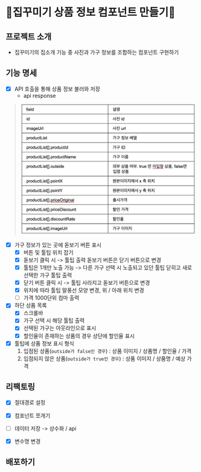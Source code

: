 # 🏩집꾸미기 상품 정보 컴포넌트 만들기🎀



## 프로젝트 소개

* 집꾸미기의 집소개 기능 중 사진과 가구 정보를 조합하는 컴포넌트 구현하기

## 기능 명세

- [x] API 호출을 통해 상품 정보 불러와 저장
  * api response

> ![img](README.assets/Untitled.png)
>
> 

- [x] 가구 정보가 있는 곳에 돋보기 버튼 표시
  - [x] 버튼 및 툴팁 위치 잡기
  - [x] 돋보기 클릭 시 -> 툴팁 출력 돋보기 버튼은 닫기 버튼으로 변경
  - [x] 툴팁은 1개만 노출 가능 -> 다른 가구 선택 시 노출되고 있던 툴팁 닫히고 새로 선택한 가구 툴팁 출력
  - [x] 닫기 버튼 클릭 시 -> 툴팁 사라지고 돋보기 버튼으로 변경
  - [x] 위치에 따라 툴팁 말풍선 모양 변경, 위 / 아래 위치 변경
  - [ ] 가격 1000단위 컴마 출력
- [x] 하단 상품 목록
  - [x] 스크롤바 
  - [x] 가구 선택 시 해당 툴팁 출력
  - [x] 선택된 가구는 아웃라인으로 표시
  - [x] 할인율이 존재하는 상품의 경우 상단에 할인율 표시
- [x] 툴팁에 상품 정보 표시 형식
  1. 입점된 상품(`outside가 false인 경우`) : 상품 이미지 / 상품명 / 할인율 / 가격 
  2. 입점되지 않은 상품(`outside가 true인 경우`) : 상품 이미지 / 상품명 / 예상 가격





## 리팩토링

- [x] 절대경로 설정
- [x] 컴포넌트 쪼개기
- [ ] 데이터 저장 -> 상수화 / api 
- [x] 변수명 변경



## 배포하기




